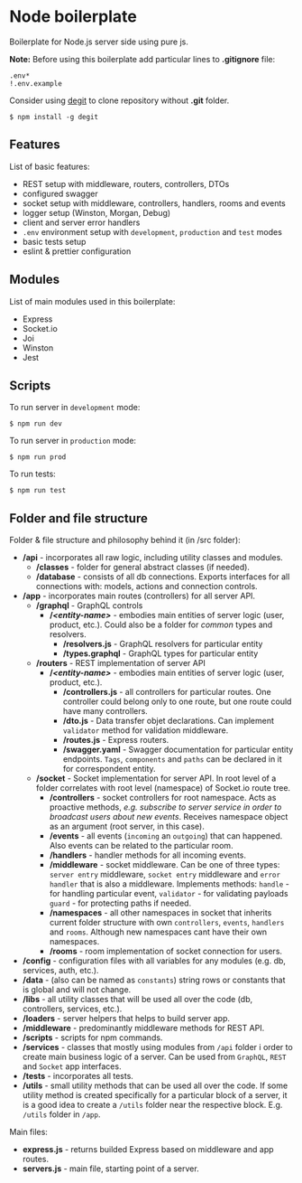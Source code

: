 # Node boilerplate

Boilerplate for Node.js server side using pure js.

**Note:** Before using this boilerplate add particular lines to **.gitignore** file:

```.gitignore
.env*
!.env.example
```

Consider using [degit](https://www.npmjs.com/package/degit) to clone repository without **.git** folder.

    $ npm install -g degit

## Features

List of basic features:

- REST setup with middleware, routers, controllers, DTOs
- configured swagger
- socket setup with middleware, controllers, handlers, rooms and events
- logger setup (Winston, Morgan, Debug)
- client and server error handlers
- `.env` environment setup with `development`, `production` and `test` modes
- basic tests setup
- eslint & prettier configuration

## Modules

List of main modules used in this boilerplate:

- Express
- Socket.io
- Joi
- Winston
- Jest

## Scripts

To run server in `development` mode:

    $ npm run dev

To run server in `production` mode:

    $ npm run prod

To run tests:

    $ npm run test

## Folder and file structure

Folder & file structure and philosophy behind it (in /src folder):

- **/api** - incorporates all raw logic, including utility classes and modules.
  - **/classes** - folder for general abstract classes (if needed).
  - **/database** - consists of all db connections. Exports interfaces for all connections with: models, actions and connection controls.
- **/app** - incorporates main routes (controllers) for all server API.
  - **/graphql** - GraphQL controls
    - **/_<entity-name\>_** - embodies main entities of server logic (user, product, etc.). Could also be a folder for _common_ types and resolvers.
      - **/resolvers.js** - GraphQL resolvers for particular entity
      - **/types.graphql** - GraphQL types for particular entity
  - **/routers** - REST implementation of server API
    - **/_<entity-name\>_** - embodies main entities of server logic (user, product, etc.).
      - **/controllers.js** - all controllers for particular routes. One controller could belong only to one route, but one route could have many controllers.
      - **/dto.js** - Data transfer objet declarations. Can implement `validator` method for validation middleware.
      - **/routes.js** - Express routers.
      - **/swagger.yaml** - Swagger documentation for particular entity endpoints. `Tags`, `components` and `paths` can be declared in it for correspondent entity.
  - **/socket** - Socket implementation for server API. In root level of a folder correlates with root level (namespace) of Socket.io route tree.
    - **/controllers** - socket controllers for root namespace. Acts as proactive methods, _e.g. subscribe to server service in order to broadcast users about new events_. Receives namespace object as an argument (root server, in this case).
    - **/events** - all events (`incoming` an `outgoing`) that can happened. Also events can be related to the particular room.
    - **/handlers** - handler methods for all incoming events.
    - **/middleware** - socket middleware. Can be one of three types: `server entry` middleware, `socket entry` middleware and `error handler` that is also a middleware. Implements methods: `handle` - for handling particular event, `validator` - for validating payloads `guard` - for protecting paths if needed.
    - **/namespaces** - all other namespaces in socket that inherits current folder structure with own `controllers`, `events`, `handlers` and `rooms`. Although new namespaces cant have their own namespaces.
    - **/rooms** - room implementation of socket connection for users.
- **/config** - configuration files with all variables for any modules (e.g. db, services, auth, etc.).
- **/data** - (also can be named as `constants`) string rows or constants that is global and will not change.
- **/libs** - all utility classes that will be used all over the code (db, controllers, services, etc.).
- **/loaders** - server helpers that helps to build server app.
- **/middleware** - predominantly middleware methods for REST API.
- **/scripts** - scripts for npm commands.
- **/services** - classes that mostly using modules from `/api` folder i order to create main business logic of a server. Can be used from `GraphQL`, `REST` and `Socket` app interfaces.
- **/tests** - incorporates all tests.
- **/utils** - small utility methods that can be used all over the code. If some utility method is created specifically for a particular block of a server, it is a good idea to create a `/utils` folder near the respective block. E.g. `/utils` folder in `/app`.

Main files:

- **express.js** - returns builded Express based on middleware and app routes.
- **servers.js** - main file, starting point of a server.

